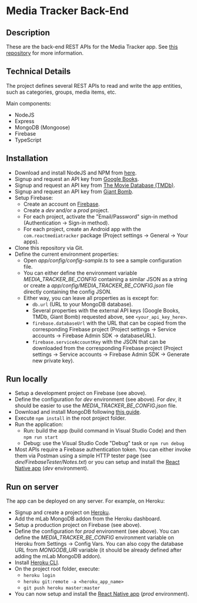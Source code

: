 
# Media Tracker Back-End


## Description

These are the back-end REST APIs for the Media Tracker app. See [this repository](https://github.com/Simone3/ReactMediaTracker) for more information. 


## Technical Details

The project defines several REST APIs to read and write the app entities, such as categories, groups, media items, etc.

Main components:
- NodeJS
- Express
- MongoDB (Mongoose)
- Firebase
- TypeScript


## Installation

- Download and install NodeJS and NPM from [here](https://nodejs.org/en/download/).
- Signup and request an API key from [Google Books](https://books.google.com).
- Signup and request an API key from [The Movie Database (TMDb)](https://www.themoviedb.org).
- Signup and request an API key from [Giant Bomb](http://www.giantbomb.com).
- Setup Firebase:
  - Create an account on [Firebase](https://firebase.google.com/).
  - Create a *dev* and/or a *prod* project.
  - For each project, activate the "Email/Password" sign-in method (Authentication -> Sign-in method).
  - For each project, create an Android app with the `com.reactmediatracker` package (Project settings -> General -> Your apps).
- Clone this repository via Git.
- Define the current environment properties:
  - Open *app/config/config-sample.ts* to see a sample configuration file.
  - You can either define the environment variable *MEDIA_TRACKER_BE_CONFIG* containing a similar JSON as a string or create a *app/config/MEDIA_TRACKER_BE_CONFIG.json* file directly containing the config JSON.
  - Either way, you can leave all properties as is except for:
    - `db.url` (URL to your MongoDB database).
    - Several properties with the external API keys (Google Books, TMDb, Giant Bomb) requested above, see `<your_api_key_here>`.
    - `firebase.databaseUrl` with the URL that can be copied from the corresponding Firebase project (Project settings -> Service accounts -> Firebase Admin SDK -> databaseURL).
    - `firebase.serviceAccountKey` with the JSON that can be downloaded from the corresponding Firebase project (Project settings -> Service accounts -> Firebase Admin SDK -> Generate new private key).


## Run locally

- Setup a development project on Firebase (see above).
- Define the configuration for *dev* environment (see above). For *dev*, it should be easier to use the *MEDIA_TRACKER_BE_CONFIG.json* file.
- Download and install MongoDB following [this guide](https://docs.mongodb.com/manual/administration/install-community/).
- Execute `npm install` in the root project folder.
- Run the application:
  - Run: build the app (build command in Visual Studio Code) and then `npm run start`
  - Debug: use the Visual Studio Code "Debug" task or `npm run debug`
- Most APIs require a Firebase authentication token. You can either invoke them via Postman using a simple HTTP tester page (see *dev/FirebaseTester/Notes.txt*) or you can setup and install the [React Native app](https://github.com/Simone3/ReactMediaTracker) (*dev* environment).


## Run on server

The app can be deployed on any server. For example, on Heroku:
- Signup and create a project on [Heroku](https://www.heroku.com).
- Add the mLab MongoDB addon from the Heroku dashboard.
- Setup a production project on Firebase (see above).
- Define the configuration for *prod* environment (see above). You can define the *MEDIA_TRACKER_BE_CONFIG* environment variable on Heroku from Settings -> Config Vars. You can also copy the database URL from *MONGODB_URI* variable (it should be already defined after adding the mLab MongoDB addon).
- Install [Heroku CLI](https://devcenter.heroku.com/articles/getting-started-with-nodejs#set-up).
- On the project root folder, execute:
  - `heroku login`
  - `heroku git:remote -a <heroku_app_name>` 
  - `git push heroku master:master`
- You can now setup and install the [React Native app](https://github.com/Simone3/ReactMediaTracker) (*prod* environment).
